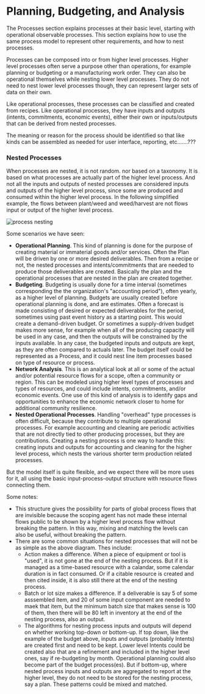 # Planning, Budgeting, and Analysis

The Processes section explains processes at their basic level, starting with operational observable processes.  This section explains how to use the same process model to represent other requirements, and how to nest processes.

Processes can be composed into or from higher level processes.  Higher level processes often serve a purpose other than operations, for example planning or budgeting or a manufacturing work order.  They can also be operational themselves while nesting lower level processes.  They do not need to nest lower level processes though, they can represent larger sets of data on their own.

Like operational processes, these processes can be classified and created from recipes.  Like operational processes, they have inputs and outputs (intents, commitments, economic events), either their own or inputs/outputs that can be derived from nested processes.

The meaning or reason for the process should be identified so that like kinds can be assembled as needed for user interface, reporting, etc.......???

### Nested Processes

When processes are nested, it is not random. nor based on a taxonomy. It is based on what processes are actually part of the higher level process. And not all the inputs and outputs of nested processes are considered inputs and outputs of the higher level process, since some are produced and consumed within the higher level process.  In the following simplified example, the flows between plant/weed and weed/harvest are not flows input or output of the higher level process.

![process nesting](https://rawgit.com/valueflows/valueflows/master/release-doc-in-process/nesting.png)

Some scenarios we have seen:
* <b>Operational Planning</b>.  This kind of planning is done for the purpose of creating material or immaterial goods and/or services.  Often the Plan will be driven by one or more desired deliverables.  Then from a recipe or not, the nested processes and intents/commitments that are needed to produce those deliverables are created.  Basically the plan and the operational processes that are nested in the plan are created together.
* <b>Budgeting</b>.  Budgeting is usually done for a time interval (sometimes corresponding the the organization's "accounting period"), often yearly, as a higher level of planning.  Budgets are usually created before operational planning is done, and are estimates.  Often a forecast is made consisting of desired or expected deliverables for the period, sometimes using past event history as a starting point.  This would create a demand-driven budget.  Or sometimes a supply-driven budget makes more sense, for example when all of the producing capacity will be used in any case, and then the outputs will be constrained by the inputs available.  In any case, the budgeted inputs and outputs are kept, as they are often compared to actuals later.  The budget itself could be represented as a Process, and it could nest line item processes based on type of resource or process.
* <b>Network Analysis</b>.  This is an analytical look at all or some of the actual and/or potential resource flows for a scope, often a community or region.  This can be modeled using higher level types of processes and types of resources, and could include intents, commitments, and/or economic events.  One use of this kind of analysis is to identify gaps and opportunities to enhance the economic network closer to home for additional community resilience.
* <b>Nested Operational Processes</b>.  Handling "overhead" type processes is often difficult, because they contribute to multiple operational processes.  For example accounting and cleaning are periodic activities that are not directly tied to other producing processes, but they are contributions.  Creating a nesting process is one way to handle this: creating inputs and outputs for accounting and cleaning for the higher level process, which nests the various shorter term production related processes.

But the model itself is quite flexible, and we expect there will be more uses for it, all using the basic input-process-output structure with resource flows connecting them.

Some notes:
* This structure gives the possibility for parts of global process flows that are invisible because the scoping agent has not made these internal flows public to be shown by a higher level process flow without breaking the pattern.  In this way, mixing and matching the levels can also be useful, without breaking the pattern.
* There are some common situations for nested processes that will not be as simple as the above diagram.  Thes include:
    * Action makes a difference.  When a piece of equipment or tool is "used", it is not gone at the end of the nesting process.  But if it is managed as a time-based resource with a calandar, some calendar duration is in fact consumed.  Or if a citable resource is created and then cited inside, it is also still there at the end of the nesting process.
    * Batch or lot size makes a difference.  If a deliverable is say 5 of some asssembled item, and 20 of some input component are needed to maek that item, but the minimum batch size that makes sense is 100 of them, then there will be 80 left in inventory at the end of the nesting process, also an output.
    * The algorithms for nesting process inputs and outputs will depend on whether working top-down or bottom-up.  If top down, like the example of the budget above, inputs and outputs (probably Intents) are created first and need to be kept.  Lower level Intents could be created also that are a refinement and included in the higher level ones, say if re-budgeting by month. Operational planning could also become part of the budget process(es).  But if bottom-up, where nested process inputs and outputs are aggregated to report at the higher level, they do not need to be stored for the nesting process, say a plan.  These patterns could be mixed and matched.
